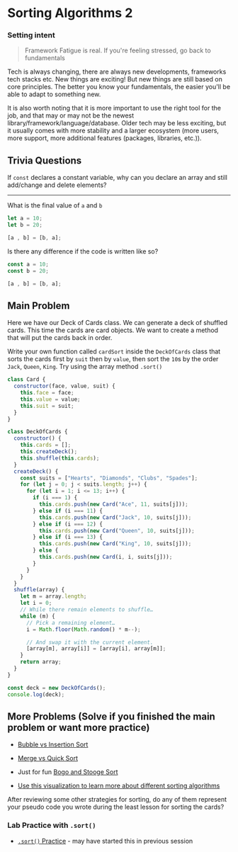 # Sorting Algorithms 2

### Setting intent

> Framework Fatigue is real. If you're feeling stressed, go back to fundamentals

Tech is always changing, there are always new developments, frameworks tech stacks etc. New things are exciting! But new things are still based on core principles. The better you know your fundamentals, the easier you'll be able to adapt to something new.

It is also worth noting that it is more important to use the right tool for the job, and that may or may not be the newest library/framework/language/database. Older tech may be less exciting, but it usually comes with more stability and a larger ecosystem (more users, more support, more additional features (packages, libraries, etc.)).

## Trivia Questions

If `const` declares a constant variable, why can you declare an array and still add/change and delete elements?

<hr>

What is the final value of `a` and `b`

```js
let a = 10;
let b = 20;

[a , b] = [b, a];

```

Is there any difference if the code is written like so?
```js
const a = 10;
const b = 20;

[a , b] = [b, a];

```


## Main Problem

Here we have our Deck of Cards class. We can generate a deck of shuffled cards. This time the cards are card objects. We want to create a method that will put the cards back in order.

Write your own function called `cardSort` inside the `DeckOfCards` class that sorts the cards first by `suit` then by `value`, then sort the `10`s by the order `Jack`, `Queen`, `King`. Try using the array method `.sort()`

```js
class Card {
  constructor(face, value, suit) {
    this.face = face;
    this.value = value;
    this.suit = suit;
  }
}

class DeckOfCards {
  constructor() {
    this.cards = [];
    this.createDeck();
    this.shuffle(this.cards);
  }
  createDeck() {
    const suits = ["Hearts", "Diamonds", "Clubs", "Spades"];
    for (let j = 0; j < suits.length; j++) {
      for (let i = 1; i <= 13; i++) {
        if (i === 1) {
          this.cards.push(new Card("Ace", 11, suits[j]));
        } else if (i === 11) {
          this.cards.push(new Card("Jack", 10, suits[j]));
        } else if (i === 12) {
          this.cards.push(new Card("Queen", 10, suits[j]));
        } else if (i === 13) {
          this.cards.push(new Card("King", 10, suits[j]));
        } else {
          this.cards.push(new Card(i, i, suits[j]));
        }
      }
    }
  }
  shuffle(array) {
    let m = array.length;
    let i = 0;
    // While there remain elements to shuffle…
    while (m) {
      // Pick a remaining element…
      i = Math.floor(Math.random() * m--);

      // And swap it with the current element.
      [array[m], array[i]] = [array[i], array[m]];
    }
    return array;
  }
}

const deck = new DeckOfCards();
console.log(deck);
```

## More Problems (Solve if you finished the main problem or want more practice)

- [Bubble vs Insertion Sort](https://www.youtube.com/watch?v=TZRWRjq2CAg&list=PL2aHrV9pFqNRS2b2XX2BvgQIPKh72xREP&index=8)
- [Merge vs Quick Sort](https://www.youtube.com/watch?v=es2T6KY45cA&list=PL2aHrV9pFqNRS2b2XX2BvgQIPKh72xREP&index=4)
- Just for fun [Bogo and Stooge Sort](https://www.youtube.com/watch?v=bfzYj-qGw7U&list=PL2aHrV9pFqNRS2b2XX2BvgQIPKh72xREP&index=9)

- [Use this visualization to learn more about different sorting algorithms](https://www.cs.usfca.edu/~galles/visualization/ComparisonSort.html)

After reviewing some other strategies for sorting, do any of them represent your pseudo code you wrote during the least lesson for sorting the cards?

### Lab Practice with `.sort()`

- [`.sort()` Practice](https://github.com/joinpursuit/m6-sorting-algos-practice) - may have started this in previous session
